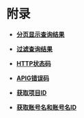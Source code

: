 # 附录<a name="apig-api-190529271"></a>

-   **[分页显示查询结果](分页显示查询结果.md)**  

-   **[过滤查询结果](过滤查询结果.md)**  

-   **[HTTP状态码](HTTP状态码.md)**  

-   **[APIG错误码](APIG错误码.md)**  

-   **[获取项目ID](获取项目ID.md)**  

-   **[获取账号名和账号名ID](获取账号名和账号名ID.md)**  


